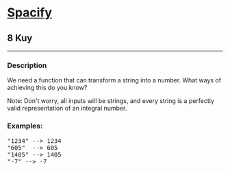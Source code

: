 <h1><a href="https://www.codewars.com/kata/57f8ee485cae443c4d000127">Spacify</a></h1>
<h2>8 Kuy</h2>
<hr>
<h3>Description</h3>
<p>We need a function that can transform a string into a number. What ways of achieving this do you know?</p>
<p>Note: Don't worry, all inputs will be strings, and every string is a perfectly valid representation of an integral number.</p>
<h3>Examples:</h3>
<pre>
"1234" --> 1234
"605"  --> 605
"1405" --> 1405
"-7" --> -7
</pre>